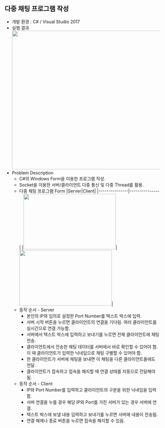 ## 다중 채팅 프로그램 작성
* 개발 환경 : C# / Visual Studio 2017
* 실행 결과
<br><img src = "https://user-images.githubusercontent.com/48857568/123039095-8336fa80-d42c-11eb-848e-caede04076f5.PNG" width="800" height="450">
* Problem Description
  * C#의 Windows Form을 이용한 프로그램 작성.
  * Socket을 이용한 서버/클라이언트 다중 통신 및 다중 Thread를 활용.
  * 다중 채팅 프로그램 Form
    |Server|Client|
    |---------------|---------------|
    |<img src = "https://user-images.githubusercontent.com/48857568/124091292-a39c3000-da90-11eb-90d8-b094d7f4b21d.jpg" width="300" height="180">|<img src = "https://user-images.githubusercontent.com/48857568/124091296-a434c680-da90-11eb-8a83-4ecc0a1e33d3.jpg" width="300" height="180">|
  * 동작 순서 - Server
    * 본인의 IP와 임의로 설정한 Port Number를 텍스트 박스에 입력.
    * 서버 시작 버튼을 누르면 클라이언트의 연결을 기다림. 여러 클라이언트를 실시간으로 연결 가능함.
    * 서버에서 텍스트 박스에 입력하고 보내기를 누르면 전체 클라이언트에 채팅 전송.
    * 클라이언트에서 전송한 채팅 데이터를 서버에서 바로 확인할 수 있어야 함. 이 때 클라이언트가 입력한 닉네임으로 채팅 구별할 수 있어야 함.
    * 한 클라이언트가 서버에 채팅을 보내면 이 채팅을 다른 클라이언트들에도 전달.
    * 클라이언트가 접속하고 접속을 해지할 때 연결 상태를 자동으로 전달해야 됨.
  * 동작 순서 - Client
    * IP와 Port Number를 입력하고 클라이언트의 구분을 위한 닉네임을 입력함.
    * 서버 연결을 누를 경우 해당 IP와 Port를 가진 서버가 있는 경우 서버에 연결.
    * 텍스트 박스에 보낼 내용 입력하고 보내기를 누르면 서버에 내용이 전송됨.
    * 연결 해제나 종료 버튼을 누르면 접속을 해지할 수 있음.
